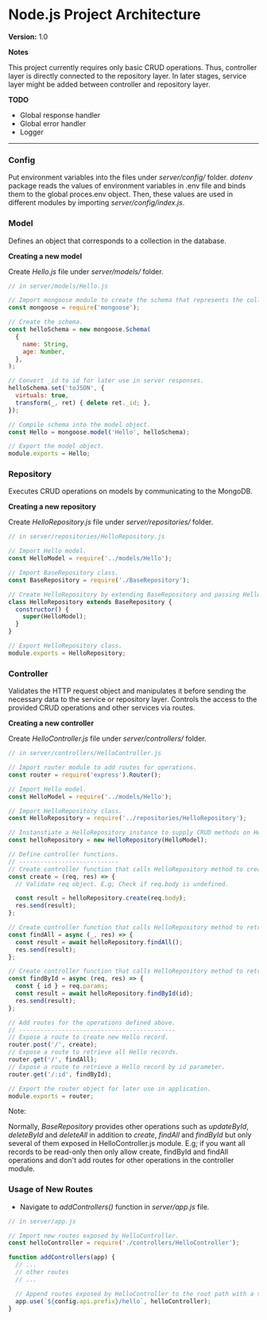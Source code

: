 # **Node.js Project Architecture**

**Version:** 1.0

**Notes**

This project currently requires only basic CRUD operations. Thus, controller layer is directly connected to the repository layer. In later stages, service layer might be added between controller and repository layer.

**TODO**

- Global response handler
- Global error handler
- Logger

---

### **Config**

Put environment variables into the files under *server/config/* folder. *dotenv* package reads the values of environment variables in .env file and binds them to the global proces.env object. Then, these values are used in different modules by importing *server/config/index.js*.

### **Model**

Defines an object that corresponds to a collection in the database.

**Creating a new model**

Create *Hello.js* file under *server/models/* folder.

```javascript
// in server/models/Hello.js

// Import mongoose module to create the schema that represents the collection.
const mongoose = require('mongoose');

// Create the schema.
const helloSchema = new mongoose.Schema(
  {
    name: String,
    age: Number,
  },
);

// Convert _id to id for later use in server responses.
helloSchema.set('toJSON', {
  virtuals: true,
  transform(_, ret) { delete ret._id; },
});

// Compile schema into the model object.
const Hello = mongoose.model('Hello', helloSchema);

// Export the model object.
module.exports = Hello;
```

### **Repository**

Executes CRUD operations on models by communicating to the MongoDB.

**Creating a new repository**

Create *HelloRepository.js* file under *server/repositories/* folder.

```javascript
// in server/repositories/HelloRepository.js

// Import Hello model.
const HelloModel = require('../models/Hello');

// Import BaseRepository class.
const BaseRepository = require('./BaseRepository');

// Create HelloRepository by extending BaseRepository and passing Hello model to it. HelloRepository inherits CRUD methods that runs on Hello model.
class HelloRepository extends BaseRepository {
  constructor() {
    super(HelloModel);
  }
}

// Export HelloRepository class.
module.exports = HelloRepository;
```

### **Controller**

Validates the HTTP request object and manipulates it before sending the necessary data to the service or repository layer. Controls the access to the provided CRUD operations and other services via routes.

**Creating a new controller**

Create *HelloController.js* file under *server/controllers/* folder.

```javascript
// in server/controllers/HelloController.js

// Import router module to add routes for operations.
const router = require('express').Router();

// Import Hello model.
const HelloModel = require('../models/Hello');

// Import HelloRepository class.
const HelloRepository = require('../repositories/HelloRepository');

// Instanstiate a HelloRepository instance to supply CRUD methods on Hello model. 
const helloRepository = new HelloRepository(HelloModel);

// Define controller functions.
// ----------------------------
// Create controller function that calls HelloRepository method to create new Hello record.
const create = (req, res) => {
  // Validate req object. E.g; Check if req.body is undefined.

  const result = helloRepository.create(req.body);
  res.send(result);
};

// Create controller function that calls HelloRepository method to retrive all Hello records.
const findAll = async (_, res) => {
  const result = await helloRepository.findAll();
  res.send(result);
};

// Create controller function that calls HelloRepository method to retrive a Hello record by id.
const findById = async (req, res) => {
  const { id } = req.params;
  const result = await helloRepository.findById(id);
  res.send(result);
};

// Add routes for the operations defined above.
// --------------------------------------------
// Expose a route to create new Hello record.
router.post('/', create);
// Expose a route to retrieve all Hello records.
router.get('/', findAll);
// Expose a route to retrieve a Hello record by id parameter.
router.get('/:id', findById);

// Export the router object for later use in application.
module.exports = router;
```

Note:

Normally, *BaseRepository* provides other operations such as *updateById*, *deleteById* and *deleteAll* in addition to *create*, *findAll* and *findById* but only several of them exposed in HelloController.js module. E.g; if you want all records to be read-only then only allow create, findById and findAll operations and don't add routes for other operations in the controller module.

### **Usage of New Routes**

* Navigate to *addControllers()* function in *server/app.js* file.

```javascript
// in server/app.js

// Import new routes exposed by HelloController.
const helloController = require('./controllers/HelloController');

function addControllers(app) {
  // ...
  // other routes
  // ...

  // Append routes exposed by HelloController to the root path with a sub-prefix. E.g; /hello
  app.use(`${config.api.prefix}/hello`, helloController);
}
```
